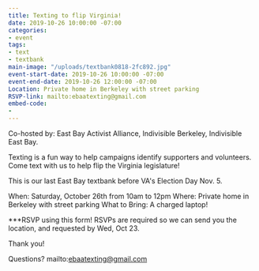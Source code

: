 ```yaml
---
title: Texting to flip Virginia!
date: 2019-10-26 10:00:00 -07:00
categories:
- event
tags:
- text
- textbank
main-image: "/uploads/textbank0818-2fc892.jpg"
event-start-date: 2019-10-26 10:00:00 -07:00
event-end-date: 2019-10-26 12:00:00 -07:00
Location: Private home in Berkeley with street parking
RSVP-link: mailto:ebaatexting@gmail.com
embed-code:
- 
---
```


Co-hosted by: East Bay Activist Alliance, Indivisible Berkeley, Indivisible East Bay. 

Texting is a fun way to help campaigns identify supporters and volunteers. Come text with us to help flip the Virginia legislature! 

This is our last East Bay textbank before VA's Election Day Nov. 5.

When: Saturday, October 26th from 10am to 12pm
Where: Private home in Berkeley with street parking
What to Bring: A charged laptop!

***RSVP using this form! RSVPs are required so we can send you the location, and requested by Wed, Oct 23. 

Thank you!

Questions? mailto:ebaatexting@gmail.com